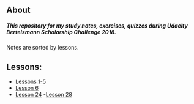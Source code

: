 ## About

##### This repository for my study notes, exercises, quizzes during Udacity Bertelsmann Scholarship Challenge 2018.
 
Notes are sorted by lessons.

## Lessons:

- [Lessons 1-5](https://github.com/irsol/udacity-bertelsmann-data-science-challenge-scholarship-2018/blob/master/intro_to_research_methods_lessons_1_5/terminology_intro_to_research_methods.md)
- [Lesson 6](https://github.com/irsol/udacity-bertelsmann-data-science-challenge-scholarship-2018/tree/master/visualizing_data_lesson_6)
- [Lesson 24](https://github.com/irsol/udacity-bertelsmann-data-science-challenge-scholarship-2018/tree/master/data_types_and_operators_lesson_24)
-[Lesson 28](https://github.com/irsol/udacity-bertelsmann-data-science-challenge-scholarship-2018/tree/master/basic_sql_lesson28)